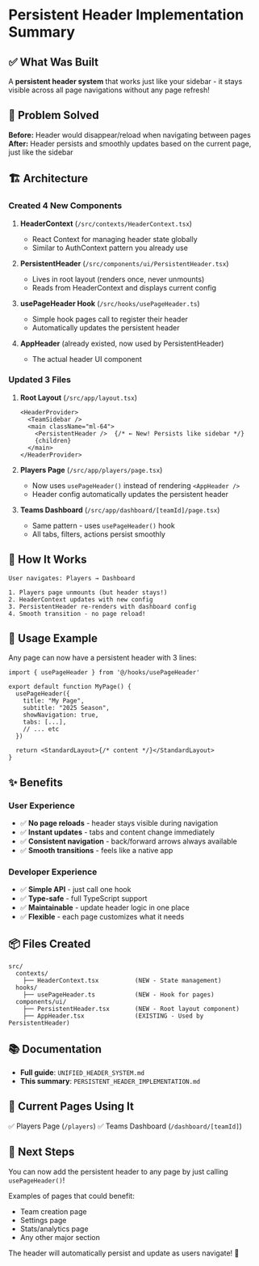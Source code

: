 # Persistent Header Implementation Summary

## ✅ What Was Built

A **persistent header system** that works just like your sidebar - it stays visible across all page navigations without any page refresh!

## 🎯 Problem Solved

**Before:** Header would disappear/reload when navigating between pages
**After:** Header persists and smoothly updates based on the current page, just like the sidebar

## 🏗️ Architecture

### Created 4 New Components

1. **HeaderContext** (`/src/contexts/HeaderContext.tsx`)
   - React Context for managing header state globally
   - Similar to AuthContext pattern you already use

2. **PersistentHeader** (`/src/components/ui/PersistentHeader.tsx`)
   - Lives in root layout (renders once, never unmounts)
   - Reads from HeaderContext and displays current config

3. **usePageHeader Hook** (`/src/hooks/usePageHeader.ts`)
   - Simple hook pages call to register their header
   - Automatically updates the persistent header

4. **AppHeader** (already existed, now used by PersistentHeader)
   - The actual header UI component

### Updated 3 Files

1. **Root Layout** (`/src/app/layout.tsx`)
   ```tsx
   <HeaderProvider>
     <TeamSidebar />
     <main className="ml-64">
       <PersistentHeader />  {/* ← New! Persists like sidebar */}
       {children}
     </main>
   </HeaderProvider>
   ```

2. **Players Page** (`/src/app/players/page.tsx`)
   - Now uses `usePageHeader()` instead of rendering `<AppHeader />`
   - Header config automatically updates the persistent header

3. **Teams Dashboard** (`/src/app/dashboard/[teamId]/page.tsx`)
   - Same pattern - uses `usePageHeader()` hook
   - All tabs, filters, actions persist smoothly

## 🎨 How It Works

```
User navigates: Players → Dashboard

1. Players page unmounts (but header stays!)
2. HeaderContext updates with new config
3. PersistentHeader re-renders with dashboard config
4. Smooth transition - no page reload!
```

## 📝 Usage Example

Any page can now have a persistent header with 3 lines:

```tsx
import { usePageHeader } from '@/hooks/usePageHeader'

export default function MyPage() {
  usePageHeader({
    title: "My Page",
    subtitle: "2025 Season",
    showNavigation: true,
    tabs: [...],
    // ... etc
  })

  return <StandardLayout>{/* content */}</StandardLayout>
}
```

## ✨ Benefits

### User Experience
- ✅ **No page reloads** - header stays visible during navigation
- ✅ **Instant updates** - tabs and content change immediately
- ✅ **Consistent navigation** - back/forward arrows always available
- ✅ **Smooth transitions** - feels like a native app

### Developer Experience
- ✅ **Simple API** - just call one hook
- ✅ **Type-safe** - full TypeScript support
- ✅ **Maintainable** - update header logic in one place
- ✅ **Flexible** - each page customizes what it needs

## 📦 Files Created

```
src/
  contexts/
    ├── HeaderContext.tsx          (NEW - State management)
  hooks/
    ├── usePageHeader.ts           (NEW - Hook for pages)
  components/ui/
    ├── PersistentHeader.tsx       (NEW - Root layout component)
    ├── AppHeader.tsx              (EXISTING - Used by PersistentHeader)
```

## 📚 Documentation

- **Full guide**: `UNIFIED_HEADER_SYSTEM.md`
- **This summary**: `PERSISTENT_HEADER_IMPLEMENTATION.md`

## 🚀 Current Pages Using It

✅ Players Page (`/players`)
✅ Teams Dashboard (`/dashboard/[teamId]`)

## 🎯 Next Steps

You can now add the persistent header to any page by just calling `usePageHeader()`! 

Examples of pages that could benefit:
- Team creation page
- Settings page
- Stats/analytics page
- Any other major section

The header will automatically persist and update as users navigate! 🎉


